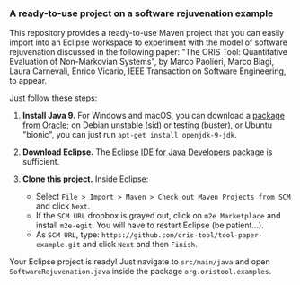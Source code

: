 ### A ready-to-use project on a software rejuvenation example

This repository provides a ready-to-use Maven project that you can easily import into an Eclipse workspace to experiment with the model of software rejuvenation discussed in the following paper:
"The ORIS Tool: Quantitative Evaluation of Non-Markovian Systems",
by Marco Paolieri, Marco Biagi, Laura Carnevali, Enrico Vicario,
IEEE Transaction on Software Engineering,
to appear.

Just follow these steps:

1. **Install Java 9.** For Windows and macOS, you can download a
   [package from Oracle](http://www.oracle.com/technetwork/java/javase/downloads/jdk9-downloads-3848520.html); on Debian unstable (sid) or testing (buster), or Ubuntu "bionic", you can just run `apt-get install openjdk-9-jdk`.

2. **Download Eclipse.** The [Eclipse IDE for Java Developers](http://www.eclipse.org/downloads/eclipse-packages/) package is sufficient.

3. **Clone this project.** Inside Eclipse:
   - Select `File > Import > Maven > Check out Maven Projects from
     SCM` and click `Next`.
   - If the `SCM URL` dropbox is grayed out, click on `m2e
     Marketplace` and install `m2e-egit`. You will have to restart
     Eclipse (be patient...).
   - As `SCM URL`, type:
     `https://github.com/oris-tool/tool-paper-example.git` and click
     `Next` and then `Finish`.

Your Eclipse project is ready! Just navigate to `src/main/java` and open `SoftwareRejuvenation.java` inside the package `org.oristool.examples`.
